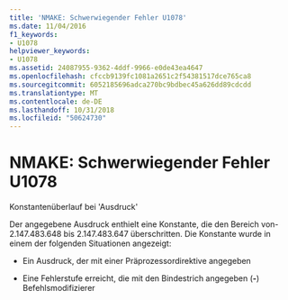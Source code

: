 ```yaml
---
title: 'NMAKE: Schwerwiegender Fehler U1078'
ms.date: 11/04/2016
f1_keywords:
- U1078
helpviewer_keywords:
- U1078
ms.assetid: 24087955-9362-4ddf-9966-e0de43ea4647
ms.openlocfilehash: cfccb9139fc1081a2651c2f54381517dce765ca8
ms.sourcegitcommit: 6052185696adca270bc9bdbec45a626dd89cdcdd
ms.translationtype: MT
ms.contentlocale: de-DE
ms.lasthandoff: 10/31/2018
ms.locfileid: "50624730"
---
```

# <a name="nmake-fatal-error-u1078"></a>NMAKE: Schwerwiegender Fehler U1078

Konstantenüberlauf bei 'Ausdruck'

Der angegebene Ausdruck enthielt eine Konstante, die den Bereich von-2.147.483.648 bis 2.147.483.647 überschritten. Die Konstante wurde in einem der folgenden Situationen angezeigt:

- Ein Ausdruck, der mit einer Präprozessordirektive angegeben

- Eine Fehlerstufe erreicht, die mit den Bindestrich angegeben (**-**) Befehlsmodifizierer